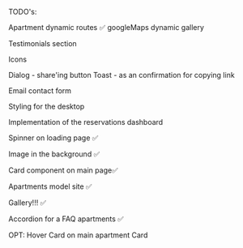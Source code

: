 TODO's:

Apartment dynamic routes ✅
    googleMaps dynamic
    gallery

Testimonials section

Icons

Dialog - share'ing button
    Toast - as an confirmation for copying link

Email contact form

Styling for the desktop

Implementation of the reservations dashboard

Spinner on loading page ✅

Image in the background ✅

Card component on main page✅

Apartments model site ✅

Gallery!!! ✅

Accordion for a FAQ apartments ✅

OPT:
    Hover Card on main apartment Card
